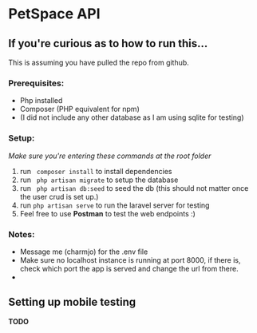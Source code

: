 # PetSpace API


## If you're curious as to how to run this...
This is assuming you have pulled the repo from github. 
 
### Prerequisites:
- Php installed
- Composer (PHP equivalent for npm)
- (I did not include any other database as I am using sqlite for testing)

### Setup:
*Make sure you're entering these commands at the root folder*
1. run ``` composer install``` to install dependencies
2. run ``` php artisan migrate``` to setup the database
3. run ``` php artisan db:seed``` to seed the db (this should not matter once the user crud is set up.)
4. run ``` php artisan serve ``` to run the laravel server for testing 
5. Feel free to use __Postman__  to test the web endpoints :)

### Notes:
- Message me (charmjo) for the .env file
- Make sure no localhost instance is running at port 8000, if there is, 
  check which port the app is served and change the url from there.
- 

## Setting up mobile testing
**TODO**
